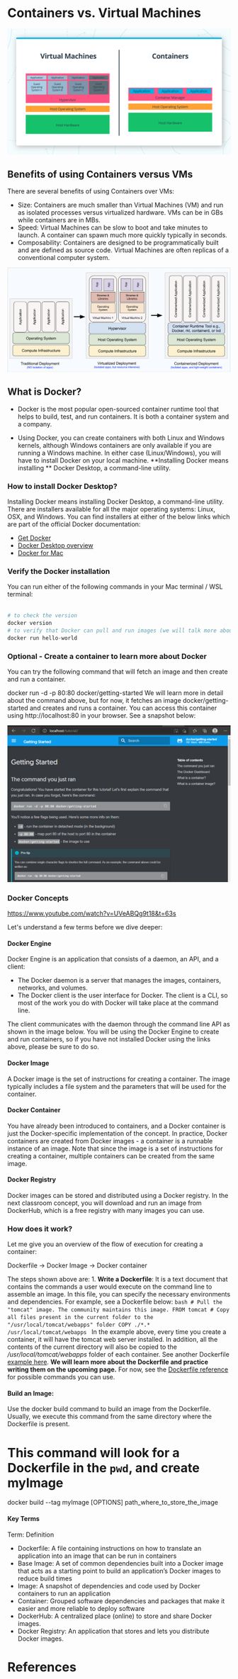 # Containers vs. Virtual Machines

![image](images/vm_container.png)


## Benefits of using Containers versus VMs
There are several benefits of using Containers over VMs:

- Size: Containers are much smaller than Virtual Machines (VM) and run as isolated processes versus virtualized hardware. VMs can be in GBs while containers are in MBs.
- Speed: Virtual Machines can be slow to boot and take minutes to launch. A container can spawn much more quickly typically in seconds.
- Composability: Containers are designed to be programmatically built and are defined as source code. Virtual Machines are often replicas of a conventional computer system.

![image](images/deployment.png)


## What is Docker?
- Docker is the most popular open-sourced container runtime tool that helps to build, test, and run containers. It is both a container system and a company.

- Using Docker, you can create containers with both Linux and Windows kernels, although Windows containers are only available if you are running a Windows machine. In either case (Linux/Windows), you will have to install Docker on your local machine. **Installing Docker means installing ** Docker Desktop, a command-line utility.

### How to install Docker Desktop?
Installing Docker means installing Docker Desktop, a command-line utility. There are installers available for all the major operating systems: Linux, OSX, and Windows. You can find installers at either of the below links which are part of the official Docker documentation:

- [Get Docker](https://docs.docker.com/get-docker/)
- [Docker Desktop overview](https://docs.docker.com/desktop/)
- [Docker for Mac](https://docs.docker.com/desktop/install/mac-install/)

### Verify the Docker installation
You can run either of the following commands in your Mac terminal / WSL terminal:

```python

# to check the version
docker version
# to verify that Docker can pull and run images (we will talk more about images next)
docker run hello-world 
```

### Optional - Create a container to learn more about Docker
You can try the following command that will fetch an image and then create and run a container.

docker run -d -p 80:80 docker/getting-started
We will learn more in detail about the command above, but for now, it fetches an image docker/getting-started and creates and runs a container. You can access this container using http://localhost:80 in your browser. See a snapshot below:

![image](images/snap17.png)


### Docker Concepts

https://www.youtube.com/watch?v=UVeABQg9t18&t=63s

Let's understand a few terms before we dive deeper:

#### Docker Engine
Docker Engine is an application that consists of a daemon, an API, and a client:
- The Docker daemon is a server that manages the images, containers, networks, and volumes.
- The Docker client is the user interface for Docker. The client is a CLI, so most of the work you do with Docker will take place at the command line.

The client communicates with the daemon through the command line API as shown in the image below. You will be using the Docker Engine to create and run containers, so if you have not installed Docker using the links above, please be sure to do so.

#### Docker Image
A Docker image is the set of instructions for creating a container. The image typically includes a file system and the parameters that will be used for the container.

#### Docker Container
You have already been introduced to containers, and a Docker container is just the Docker-specific implementation of the concept. In practice, Docker containers are created from Docker images - a container is a runnable instance of an image. Note that since the image is a set of instructions for creating a container, multiple containers can be created from the same image. 

#### Docker Registry
Docker images can be stored and distributed using a Docker registry. In the next classroom concept, you will download and run an image from DockerHub, which is a free registry with many images you can use.


### How does it work?

Let me give you an overview of the flow of execution for creating a container:

Dockerfile → Docker Image → Docker container

The steps shown above are: 1. **Write a Dockerfile**:
It is a text document that contains the commands a user would execute on the command line to assemble an image. In this file, you can specify the necessary environments and dependencies. For example, see a Dockerfile below: ```bash # Pull the "tomcat" image. The community maintains this image. FROM tomcat # Copy all files present in the current folder to the "/usr/local/tomcat/webapps" folder COPY ./*.* /usr/local/tomcat/webapps ``` In the example above, every time you create a container, it will have the tomcat web server installed. In addition, all the contents of the current directory will also be copied to the */usr/local/tomcat/webapps* folder of each container. See another Dockerfile [example here](https://github.com/docker/labs/blob/master/beginner/static-site/Dockerfile). 
**We will learn more about the Dockerfile and practice writing them on the upcoming page.** For now, see the [Dockerfile reference](https://docs.docker.com/engine/reference/builder/) for possible commands you can use. 


#### Build an Image:
Use the docker build command to build an image from the Dockerfile. Usually, we execute this command from the same directory where the Dockerfile is present.
# This command will look for a Dockerfile in the `pwd`, and create myImage
docker build  --tag myImage  [OPTIONS] path_where_to_store_the_image 

#### Key Terms
Term:	Definition
- Dockerfile:	A file containing instructions on how to translate an application into an image that can be run in containers
- Base Image:	A set of common dependencies built into a Docker image that acts as a starting point to build an application’s Docker images to reduce build times
- Image:	A snapshot of dependencies and code used by Docker containers to run an application
- Container:	Grouped software dependencies and packages that make it easier and more reliable to deploy software
- DockerHub:	A centralized place (online) to store and share Docker images.
- Docker Registry:	An application that stores and lets you distribute Docker images.


# References
